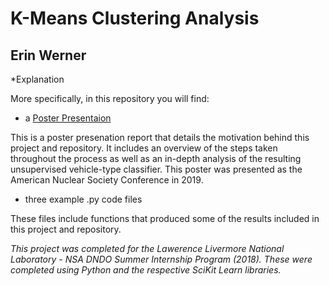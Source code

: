 # K-Means Clustering Analysis

## Erin Werner

*Explanation

More specifically, in this repository you will find:

* a [Poster Presentaion](https://github.com/etwernerMIDS/Data_Analysis/blob/master/Projects/KMeans_Analysis/Erin_Poster.pptx)

This is a poster presenation report that details the motivation behind this project and repository. It includes an overview of the steps taken throughout the process as well as an in-depth analysis of the resulting unsupervised vehicle-type classifier. This poster was presented as the American Nuclear Society Conference in 2019.

* three example .py code files

These files include functions that produced some of the results included in this project and repository.

*This project was completed for the Lawerence Livermore National Laboratory - NSA DNDO Summer Internship Program (2018). These were completed using Python and the respective SciKit Learn libraries.*

